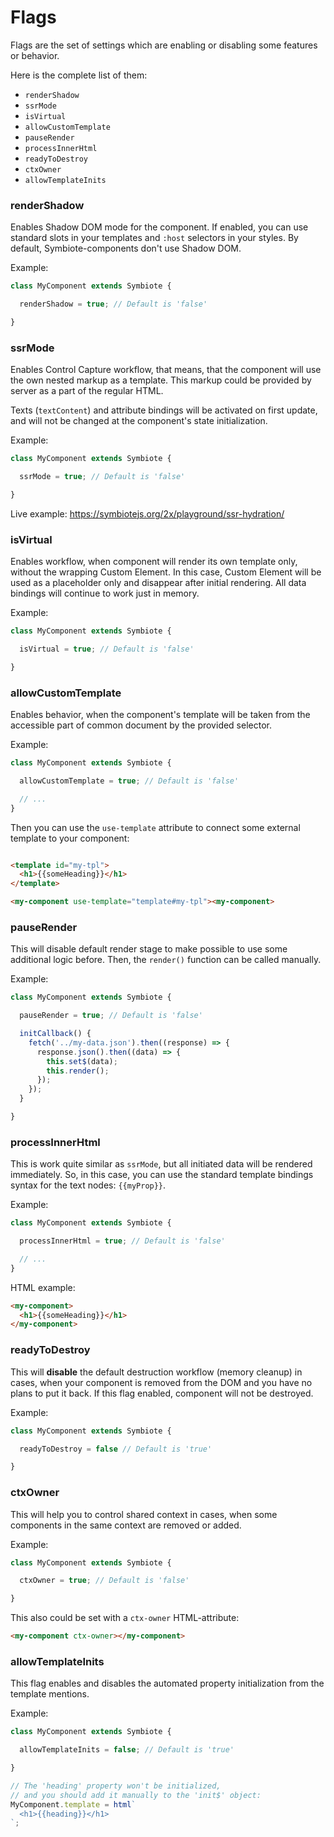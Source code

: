 # Flags

Flags are the set of settings which are enabling or disabling some features or behavior. 

Here is the complete list of them:
- `renderShadow`
- `ssrMode`
- `isVirtual`
- `allowCustomTemplate`
- `pauseRender`
- `processInnerHtml`
- `readyToDestroy`
- `ctxOwner`
- `allowTemplateInits`

### renderShadow

Enables Shadow DOM mode for the component. If enabled, you can use standard slots in your templates and `:host` selectors in your styles. By default, Symbiote-components don't use Shadow DOM.

Example: 
```js
class MyComponent extends Symbiote {

  renderShadow = true; // Default is 'false'

}
```

### ssrMode

Enables Control Capture workflow, that means, that the component will use the own nested markup as a template. This markup could be provided by server as a part of the regular HTML. 

Texts (`textContent`) and attribute bindings will be activated on first update, and will not be changed at the component's state initialization.

Example: 
```js
class MyComponent extends Symbiote {

  ssrMode = true; // Default is 'false'

}
```

Live example: https://symbiotejs.org/2x/playground/ssr-hydration/

### isVirtual

Enables workflow, when component will render its own template only, without the wrapping Custom Element. In this case, Custom Element will be used as a placeholder only and disappear after initial rendering. All data bindings will continue to work just in memory.

Example: 
```js
class MyComponent extends Symbiote {

  isVirtual = true; // Default is 'false'

}
```

### allowCustomTemplate

Enables behavior, when the component's template will be taken from the accessible part of common document by the provided selector.

Example: 
```js
class MyComponent extends Symbiote {

  allowCustomTemplate = true; // Default is 'false'

  // ...
}
```

Then you can use the `use-template` attribute to connect some external template to your component:
```html

<template id="my-tpl">
  <h1>{{someHeading}}</h1>
</template>

<my-component use-template="template#my-tpl"><my-component>
```

### pauseRender

This will disable default render stage to make possible to use some additional logic before. Then, the `render()` function can be called manually.

Example: 
```js
class MyComponent extends Symbiote {

  pauseRender = true; // Default is 'false'

  initCallback() {
    fetch('../my-data.json').then((response) => {
      response.json().then((data) => {
        this.set$(data);
        this.render();
      });
    });
  }

}
```

### processInnerHtml

This is work quite similar as `ssrMode`, but all initiated data will be rendered immediately. So, in this case, you can use the standard template bindings syntax for the text nodes: `{{myProp}}`.

Example: 
```js
class MyComponent extends Symbiote {

  processInnerHtml = true; // Default is 'false'

  // ...
}
```

HTML example:
```html
<my-component>
  <h1>{{someHeading}}</h1>
</my-component>
```

### readyToDestroy

This will **disable** the default destruction workflow (memory cleanup) in cases, when your component is removed from the DOM and you have no plans to put it back. If this flag enabled, component will not be destroyed.

Example: 
```js
class MyComponent extends Symbiote {

  readyToDestroy = false // Default is 'true'

}
```

### ctxOwner

This will help you to control shared context in cases, when some components in the same context are removed or added.

Example: 
```js
class MyComponent extends Symbiote {

  ctxOwner = true; // Default is 'false'

}
```

This also could be set with a `ctx-owner` HTML-attribute:
```html
<my-component ctx-owner></my-component>
```

### allowTemplateInits 

This flag enables and disables the automated property initialization from the template mentions.

Example: 
```js
class MyComponent extends Symbiote {

  allowTemplateInits = false; // Default is 'true'

}

// The 'heading' property won't be initialized, 
// and you should add it manually to the 'init$' object:
MyComponent.template = html`
  <h1>{{heading}}</h1>
`;
```
